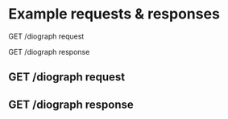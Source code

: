 
# Example requests & responses

GET /diograph request

GET /diograph response

## GET /diograph request


## GET /diograph response
